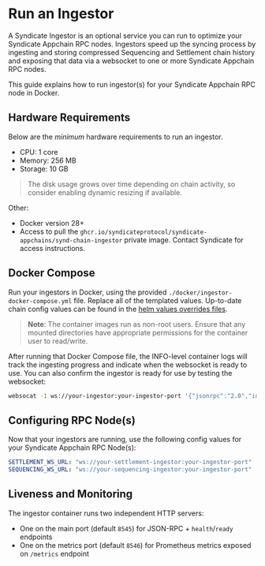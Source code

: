 # Run an Ingestor

A Syndicate Ingestor is an optional service you can run to optimize your Syndicate Appchain RPC nodes. Ingestors speed up the syncing process by ingesting and storing compressed Sequencing and Settlement chain history and exposing that data via a websocket to one or more Syndicate Appchain RPC nodes.

This guide explains how to run ingestor(s) for your Syndicate Appchain RPC node in Docker.

## Hardware Requirements

Below are the _minimum_ hardware requirements to run an ingestor.

- CPU: 1 core
- Memory: 256 MB
- Storage: 10 GB

> The disk usage grows over time depending on chain activity, so consider enabling dynamic resizing if available.

Other:

- Docker version 28+
- Access to pull the `ghcr.io/syndicateprotocol/syndicate-appchains/synd-chain-ingestor` private image. Contact Syndicate for access instructions.

## Docker Compose

Run your ingestors in Docker, using the provided `./docker/ingestor-docker-compose.yml` file. Replace all of the templated values. Up-to-date chain config values can be found in the [helm values overrides files](https://github.com/SyndicateProtocol/helm/blob/main/charts/apps/values/testnet/values.yaml).

> **Note**: The container images run as non-root users. Ensure that any mounted directories have appropriate permissions for the container user to read/write.

After running that Docker Compose file, the INFO-level container logs will track the ingesting progress and indicate when the websocket is ready to use. You can also confirm the ingestor is ready for use by testing the websocket:

```bash
websocat -1 ws://your-ingestor:your-ingestor-port '{"jsonrpc":"2.0","id":1,"method":"eth_blockNumber","params":[]}'
```

## Configuring RPC Node(s)

Now that your ingestors are running, use the following config values for your Syndicate Appchain RPC Node(s):

```yaml
SETTLEMENT_WS_URL: "ws://your-settlement-ingestor:your-ingestor-port"
SEQUENCING_WS_URL: "ws://your-sequencing-ingestor:your-ingestor-port"
```

## Liveness and Monitoring

The ingestor container runs two independent HTTP servers:

- One on the main port (default `8545`) for JSON-RPC + `health`/`ready` endpoints
- One on the metrics port (default `8546`) for Prometheus metrics exposed on `/metrics` endpoint
